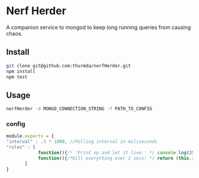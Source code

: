 # Nerf Herder

A companion service to mongod to keep long running queries from causing chaos.

## Install

````bash
git clone git@github.com:thurmda/nerfHerder.git
npm install
npm test
````

## Usage

````bash
nerfHerder -d MONGO_CONNECTION_STRING -f PATH_TO_CONFIG
````

### config

````js
module.exports = {
"interval" : .3 * 1000, //Polling interval in miliseconds
"rules" : [
            function(){/* 'Print op and let it live.' */ console.log(JSON.stringify(this)); return true;},
            function(){/*Kill everything over 2 secs! */ return (this.secs_running < 2);}
       ]
}
````
